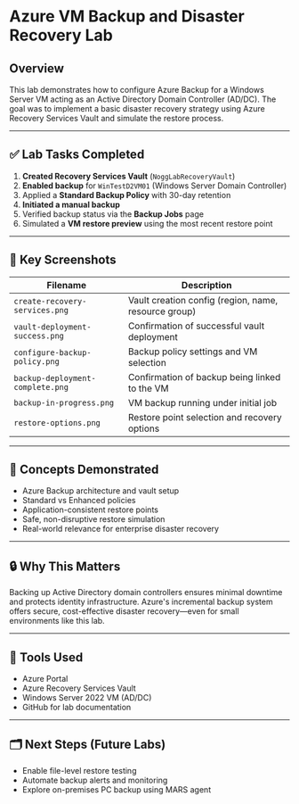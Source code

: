 # Azure VM Backup and Disaster Recovery Lab

## Overview

This lab demonstrates how to configure Azure Backup for a Windows Server VM acting as an Active Directory Domain Controller (AD/DC). The goal was to implement a basic disaster recovery strategy using Azure Recovery Services Vault and simulate the restore process.

---

## ✅ Lab Tasks Completed

1. **Created Recovery Services Vault** (`NoggLabRecoveryVault`)
2. **Enabled backup** for `WinTestD2VM01` (Windows Server Domain Controller)
3. Applied a **Standard Backup Policy** with 30-day retention
4. **Initiated a manual backup**
5. Verified backup status via the **Backup Jobs** page
6. Simulated a **VM restore preview** using the most recent restore point

---

## 📸 Key Screenshots

| Filename | Description |
|---------|-------------|
| `create-recovery-services.png` | Vault creation config (region, name, resource group) |
| `vault-deployment-success.png` | Confirmation of successful vault deployment |
| `configure-backup-policy.png` | Backup policy settings and VM selection |
| `backup-deployment-complete.png` | Confirmation of backup being linked to the VM |
| `backup-in-progress.png` | VM backup running under initial job |
| `restore-options.png` | Restore point selection and recovery options |

---

## 🧠 Concepts Demonstrated

- Azure Backup architecture and vault setup
- Standard vs Enhanced policies
- Application-consistent restore points
- Safe, non-disruptive restore simulation
- Real-world relevance for enterprise disaster recovery

---

## 🔒 Why This Matters

Backing up Active Directory domain controllers ensures minimal downtime and protects identity infrastructure. Azure's incremental backup system offers secure, cost-effective disaster recovery—even for small environments like this lab.

---

## 🧰 Tools Used

- Azure Portal
- Azure Recovery Services Vault
- Windows Server 2022 VM (AD/DC)
- GitHub for lab documentation

---

## 🗂️ Next Steps (Future Labs)

- Enable file-level restore testing
- Automate backup alerts and monitoring
- Explore on-premises PC backup using MARS agent


